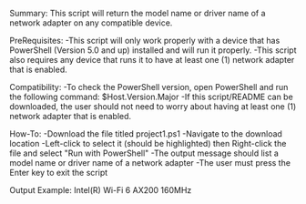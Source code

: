 Summary:
This script will return the model name or driver name of a network adapter on any compatible device.

PreRequisites:
-This script will only work properly with a device that has PowerShell (Version 5.0 and up) installed and will run it properly.
-This script also requires any device that runs it to have at least one (1) network adapter that is enabled.

Compatibility:
-To check the PowerShell version, open PowerShell and run the following command: $Host.Version.Major
-If this script/README can be downloaded, the user should not need to worry about having at least one (1) network adapter that is enabled.

How-To:
-Download the file titled project1.ps1
-Navigate to the download location
-Left-click to select it (should be highlighted) then Right-click the file and select "Run with PowerShell"
-The output message should list a model name or driver name of a network adapter
-The user must press the Enter key to exit the script

Output Example:
Intel(R) Wi-Fi 6 AX200 160MHz
